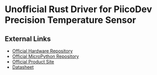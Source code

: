 [Official Hardware Repository]: https://github.com/CoreElectronics/CE-PiicoDev-Precision-Temperature-Sensor-TMP117/tree/426af09299dc6ae9f254da7f45ef615f65c0f207
[Official MicroPython Repository]: https://github.com/CoreElectronics/CE-PiicoDev-TMP117-MicroPython-Module/tree/2678a75ac4efbc8c9a16ceb55335108b04460996
[Official Product Site]: https://piico.dev/p1
[Datasheet]: https://www.ti.com/product/TMP117
# Unofficial Rust Driver for PiicoDev Precision Temperature Sensor
## External Links
- [Official Hardware Repository]
- [Official MicroPython Repository]
- [Official Product Site]
- [Datasheet]
